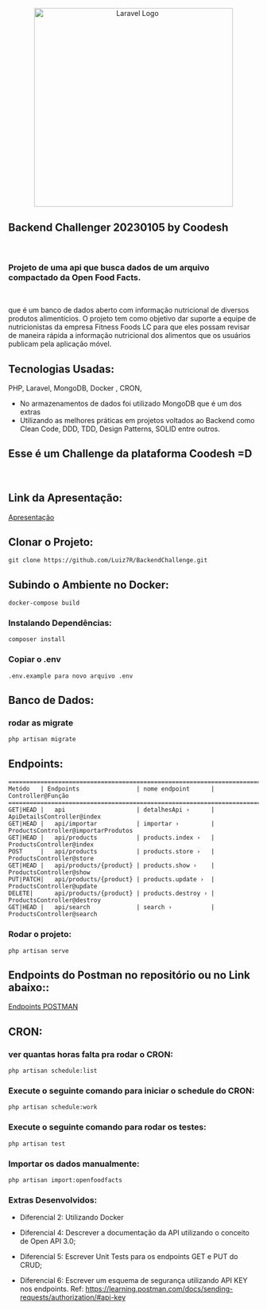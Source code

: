 <p align="center"><a href="https://laravel.com" target="_blank"><img src="https://raw.githubusercontent.com/laravel/art/master/logo-lockup/5%20SVG/2%20CMYK/1%20Full%20Color/laravel-logolockup-cmyk-red.svg" width="400" alt="Laravel Logo"></a></p>

## Backend Challenger 20230105 by Coodesh

<br>

### Projeto de uma api que busca dados de um arquivo compactado da Open Food Facts.

<br>

que é um banco de dados aberto com informação nutricional de diversos produtos alimentícios.
O projeto tem como objetivo dar suporte a equipe de nutricionistas da empresa Fitness Foods LC para que eles possam revisar de maneira rápida a informação nutricional dos alimentos que os usuários publicam pela aplicação móvel.

## Tecnologias Usadas:

PHP, Laravel, MongoDB, Docker , CRON,

* No armazenamentos de dados foi utilizado MongoDB que é um dos extras
* Utilizando as melhores práticas em projetos voltados ao Backend como Clean Code, DDD, TDD, Design Patterns, SOLID entre outros.

## Esse é um Challenge da plataforma Coodesh =D
<br>

## Link da Apresentação:

<a href="https://www.loom.com/share/7927a605488e46a1bf31abdb6ee3ab0d">Apresentação</a>
## Clonar o Projeto:

```
git clone https://github.com/Luiz7R/BackendChallenge.git
```

## Subindo o Ambiente no Docker:

```
docker-compose build
```
### Instalando Dependências:
```
composer install
```

### Copiar o .env

```
.env.example para novo arquivo .env
```

## Banco de Dados:

### rodar as migrate

```
php artisan migrate
```

## Endpoints:
```
==============================================================================================
Metódo   | Endpoints                | nome endpoint      | Controller@Função
===============================================================================================
GET|HEAD |   api                    | detalhesApi ›      | ApiDetailsController@index
GET|HEAD |   api/importar           | importar ›         | ProductsController@importarProdutos
GET|HEAD |   api/products           | products.index ›   |  ProductsController@index
POST     |   api/products           | products.store ›   | ProductsController@store
GET|HEAD |   api/products/{product} | products.show ›    | ProductsController@show
PUT|PATCH|   api/products/{product} | products.update ›  | ProductsController@update
DELETE|      api/products/{product} | products.destroy › | ProductsController@destroy
GET|HEAD |   api/search             | search ›           | ProductsController@search

```

### Rodar o projeto:

```
php artisan serve
```

## Endpoints do Postman no repositório ou no Link abaixo::

<a href="https://documenter.getpostman.com/view/12724363/2s93sW8FVy">Endpoints POSTMAN</a>

## CRON:

### ver quantas horas falta pra rodar o CRON:

```
php artisan schedule:list
```

### Execute o seguinte comando para iniciar o schedule do CRON:

```
php artisan schedule:work
```

### Execute o seguinte comando para rodar os testes:

```
php artisan test
```

### Importar os dados manualmente:

```
php artisan import:openfoodfacts
```

### Extras Desenvolvidos:

* Diferencial 2: Utilizando Docker
* Diferencial 4: Descrever a documentação da API utilizando o conceito de Open API 3.0;

* Diferencial 5: Escrever Unit Tests para os endpoints  GET e PUT do CRUD;

* Diferencial 6: Escrever um esquema de segurança utilizando API KEY nos endpoints. Ref: https://learning.postman.com/docs/sending-requests/authorization/#api-key

